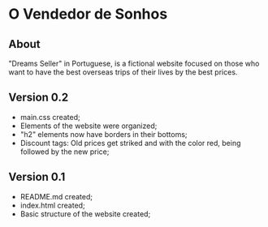 # O Vendedor de Sonhos

## About
"Dreams Seller" in Portuguese, is a fictional website focused on those who want to have the best overseas trips of their lives by the best prices.

## Version 0.2
- main.css created;
- Elements of the website were organized;
- "h2" elements now have borders in their bottoms;
- Discount tags: Old prices get striked and with the color red, being followed by the new price; 

## Version 0.1
- README.md created;
- index.html created;
- Basic structure of the website created;